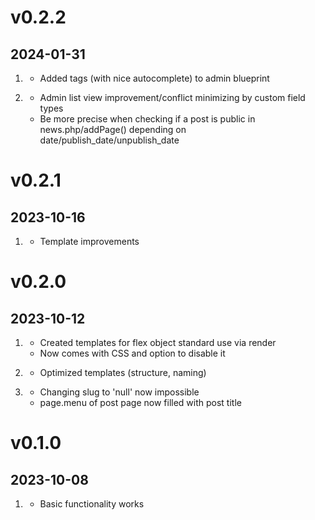 # v0.2.2
##  2024-01-31

1. [](#new)
    * Added tags (with nice autocomplete) to admin blueprint
    
2. [](#improved)
    * Admin list view improvement/conflict minimizing by custom field types
    * Be more precise when checking if a post is public in news.php/addPage() depending on date/publish_date/unpublish_date

# v0.2.1
##  2023-10-16

1. [](#improved)
    * Template improvements

# v0.2.0
##  2023-10-12

1. [](#new)
    * Created templates for flex object standard use via render
    * Now comes with CSS and option to disable it

1. [](#improved)
    * Optimized templates (structure, naming)
    
2. [](#bugfix)
    * Changing slug to 'null' now impossible
    * page.menu of post page now filled with post title

# v0.1.0
##  2023-10-08

1. [](#new)
    * Basic functionality works
